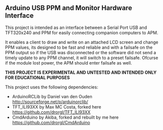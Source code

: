 ## Arduino USB PPM and Monitor Hardware Interface

This project is intended as an interface between a Serial Port USB and TFT320x240 and PPM for easily connecting companion computers to APM.

It enables a client to draw and write on an attached LCD screen and change PPM values, its designed to be fast and reliable and with a failsafe on the PPM output so if the USB was disconnected or the software did not send a timely update to any PPM channel, it will switch to a preset failsafe.
Ofcurse if the module lost power, the APM should enter failsafe as well.

**THIS PROJECT IS EXPERIMENTAL AND UNTESTED AND INTENDED ONLY FOR EDUCATIONAL PURPOSES** 

This project uses the following dependencies:
- ArduinoRCLib by Daniel van den Ouden http://sourceforge.net/p/arduinorclib/
- TFT_ILI93XX by Max MC Costa, forked here https://github.com/drorgl/TFT_ILI93XX
- CmdArduino by Akiba, forked and rebuilt by me here https://github.com/drorgl/CmdArduino

